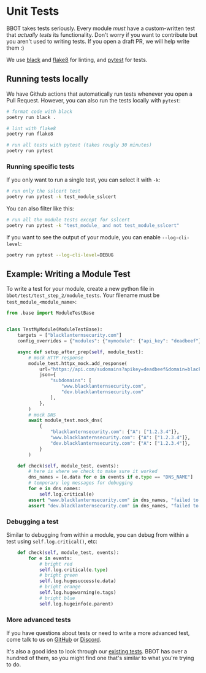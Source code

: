 # Unit Tests

BBOT takes tests seriously. Every module *must* have a custom-written test that *actually tests* its functionality. Don't worry if you want to contribute but you aren't used to writing tests. If you open a draft PR, we will help write them :)

We use [black](https://github.com/psf/black) and [flake8](https://flake8.pycqa.org/en/latest/) for linting, and [pytest](https://docs.pytest.org/en/8.2.x/) for tests.

## Running tests locally

We have Github actions that automatically run tests whenever you open a Pull Request. However, you can also run the tests locally with `pytest`:

```bash
# format code with black
poetry run black .

# lint with flake8
poetry run flake8

# run all tests with pytest (takes rougly 30 minutes)
poetry run pytest
```

### Running specific tests

If you only want to run a single test, you can select it with `-k`:

```bash
# run only the sslcert test
poetry run pytest -k test_module_sslcert
```

You can also filter like this:
```bash
# run all the module tests except for sslcert
poetry run pytest -k "test_module_ and not test_module_sslcert"
```

If you want to see the output of your module, you can enable `--log-cli-level`:
```bash
poetry run pytest --log-cli-level=DEBUG
```

## Example: Writing a Module Test

To write a test for your module, create a new python file in `bbot/test/test_step_2/module_tests`. Your filename must be `test_module_<module_name>`:

```python title="test_module_mymodule.py"
from .base import ModuleTestBase


class TestMyModule(ModuleTestBase):
    targets = ["blacklanternsecurity.com"]
    config_overrides = {"modules": {"mymodule": {"api_key": "deadbeef"}}}

    async def setup_after_prep(self, module_test):
        # mock HTTP response
        module_test.httpx_mock.add_response(
            url="https://api.com/sudomains?apikey=deadbeef&domain=blacklanternsecurity.com",
            json={
                "subdomains": [
                    "www.blacklanternsecurity.com",
                    "dev.blacklanternsecurity.com"
                ],
            },
        )
        # mock DNS
        await module_test.mock_dns(
            {
                "blacklanternsecurity.com": {"A": ["1.2.3.4"]},
                "www.blacklanternsecurity.com": {"A": ["1.2.3.4"]},
                "dev.blacklanternsecurity.com": {"A": ["1.2.3.4"]},
            }
        )

    def check(self, module_test, events):
        # here is where we check to make sure it worked
        dns_names = [e.data for e in events if e.type == "DNS_NAME"]
        # temporary log messages for debugging
        for e in dns_names:
            self.log.critical(e)
        assert "www.blacklanternsecurity.com" in dns_names, "failed to find subdomain #1"
        assert "dev.blacklanternsecurity.com" in dns_names, "failed to find subdomain #2"
```

### Debugging a test

Similar to debugging from within a module, you can debug from within a test using `self.log.critical()`, etc:

```python
    def check(self, module_test, events):
        for e in events:
            # bright red
            self.log.critical(e.type)
            # bright green
            self.log.hugesuccess(e.data)
            # bright orange
            self.log.hugewarning(e.tags)
            # bright blue
            self.log.hugeinfo(e.parent)
```

### More advanced tests

If you have questions about tests or need to write a more advanced test, come talk to us on [GitHub](https://github.com/blacklanternsecurity/bbot/discussions) or [Discord](https://discord.com/invite/PZqkgxu5SA).

It's also a good idea to look through our [existing tests](https://github.com/blacklanternsecurity/bbot/tree/stable/bbot/test/test_step_2/module_tests). BBOT has over a hundred of them, so you might find one that's similar to what you're trying to do.
